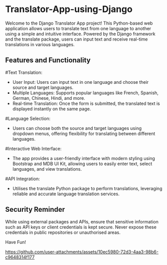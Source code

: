 # Translator-App-using-Django
Welcome to the Django Translator App project! This Python-based web application allows users to translate text from one language to another using a simple and intuitive interface. Powered by the Django framework and the translate package, users can input text and receive real-time translations in various languages.

## Features and Functionality
#Text Translation:
- User Input: Users can input text in one language and choose their source and target languages.
- Multiple Languages: Supports popular languages like French, Spanish, German, Chinese, Hindi, and more.
- Real-time Translation: Once the form is submitted, the translated text is displayed instantly on the same page.

#Language Selection:
- Users can choose both the source and target languages using dropdown menus, offering flexibility for translating between different languages.

#Interactive Web Interface:
- The app provides a user-friendly interface with modern styling using Bootstrap and MDB UI Kit, allowing users to easily enter text, select languages, and view translations.

#API Integration:
- Utilises the translate Python package to perform translations, leveraging reliable and accurate language translation services.

## Security Reminder
While using external packages and APIs, ensure that sensitive information such as API keys or client credentials is kept secure. Never expose these credentials in public repositories or unauthorised areas.

Have Fun!

https://github.com/user-attachments/assets/10ec5980-72d3-4aa3-98b6-c9648314f177

